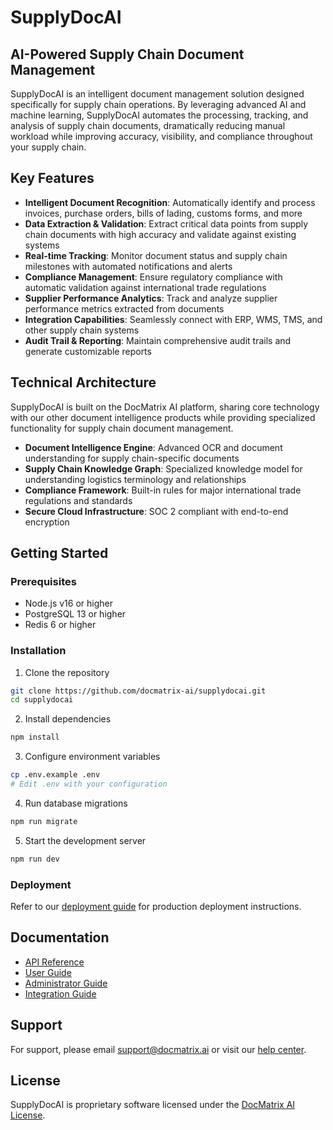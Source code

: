 # SupplyDocAI

## AI-Powered Supply Chain Document Management

SupplyDocAI is an intelligent document management solution designed specifically for supply chain operations. By leveraging advanced AI and machine learning, SupplyDocAI automates the processing, tracking, and analysis of supply chain documents, dramatically reducing manual workload while improving accuracy, visibility, and compliance throughout your supply chain.

## Key Features

- **Intelligent Document Recognition**: Automatically identify and process invoices, purchase orders, bills of lading, customs forms, and more
- **Data Extraction & Validation**: Extract critical data points from supply chain documents with high accuracy and validate against existing systems
- **Real-time Tracking**: Monitor document status and supply chain milestones with automated notifications and alerts
- **Compliance Management**: Ensure regulatory compliance with automatic validation against international trade regulations
- **Supplier Performance Analytics**: Track and analyze supplier performance metrics extracted from documents
- **Integration Capabilities**: Seamlessly connect with ERP, WMS, TMS, and other supply chain systems
- **Audit Trail & Reporting**: Maintain comprehensive audit trails and generate customizable reports

## Technical Architecture

SupplyDocAI is built on the DocMatrix AI platform, sharing core technology with our other document intelligence products while providing specialized functionality for supply chain document management.

- **Document Intelligence Engine**: Advanced OCR and document understanding for supply chain-specific documents
- **Supply Chain Knowledge Graph**: Specialized knowledge model for understanding logistics terminology and relationships
- **Compliance Framework**: Built-in rules for major international trade regulations and standards
- **Secure Cloud Infrastructure**: SOC 2 compliant with end-to-end encryption

## Getting Started

### Prerequisites

- Node.js v16 or higher
- PostgreSQL 13 or higher
- Redis 6 or higher

### Installation

1. Clone the repository

```bash
git clone https://github.com/docmatrix-ai/supplydocai.git
cd supplydocai
```

2. Install dependencies

```bash
npm install
```

3. Configure environment variables

```bash
cp .env.example .env
# Edit .env with your configuration
```

4. Run database migrations

```bash
npm run migrate
```

5. Start the development server

```bash
npm run dev
```

### Deployment

Refer to our [deployment guide](docs/deployment.md) for production deployment instructions.

## Documentation

- [API Reference](docs/api-reference.md)
- [User Guide](docs/user-guide.md)
- [Administrator Guide](docs/admin-guide.md)
- [Integration Guide](docs/integration-guide.md)

## Support

For support, please email support@docmatrix.ai or visit our [help center](https://help.docmatrix.ai).

## License

SupplyDocAI is proprietary software licensed under the [DocMatrix AI License](LICENSE).

